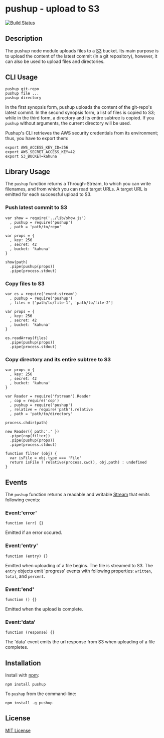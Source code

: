 # pushup - upload to S3

[![Build Status](https://secure.travis-ci.org/michaelnisi/pushup.png)](http://travis-ci.org/michaelnisi/pushup)

## Description

The pushup node module uploads files to a [S3](http://aws.amazon.com/s3/) bucket. Its main purpose is to upload the content of the latest commit (in a git repository), however, it can also be used to upload files and directories.

## CLI Usage

    pushup git-repo
    pushup file ...
    pushup directory

In the first synopsis form, pushup uploads the content of the git-repo's latest commit. In the second synopsis form, a list of files is copied to S3; while in the third form, a directory and its entire subtree is copied. If you `pushup` without arguments, the current directory will be used. 

Pushup's CLI retrieves the AWS security credentials from its environment; thus, you have to export them:

    export AWS_ACCESS_KEY_ID=256
    export AWS_SECRET_ACCESS_KEY=42
    export S3_BUCKET=kahuna

## Library Usage

The `pushup` function returns a Through-Stream, to which you can write filenames, and from which you can read target URLs. A target URL is emitted for each successful upload to S3.

### Push latest commit to S3

    var show = require('../lib/show.js')
      , pushup = require('pushup')
      , path = 'path/to/repo'

    var props = {
      , key: 256
      , secret: 42
      , bucket: 'kahuna'
    }

    show(path)
      .pipe(pushup(props))
      .pipe(process.stdout)

### Copy files to S3

    var es = require('event-stream')
      , pushup = require('pushup')
      , files = ['path/to/file-1', 'path/to/file-2']

    var props = {
      , key: 256
      , secret: 42
      , bucket: 'kahuna'
    }

    es.readArray(files)
      .pipe(pushup(props))
      .pipe(process.stdout)

### Copy directory and its entire subtree to S3

    var props = {
      , key: 256
      , secret: 42
      , bucket: 'kahuna'
    }

    var Reader = require('fstream').Reader
      , cop = require('cop')
      , pushup = require('pushup')
      , relative = require('path').relative
      , path = 'path/to/directory'

    process.chdir(path)
      
    new Reader({ path:'.' })
      .pipe(cop(filter))
      .pipe(pushup(props))
      .pipe(process.stdout)

    function filter (obj) {
      var isFile = obj.type === 'File'
      return isFile ? relative(process.cwd(), obj.path) : undefined
    }

## Events

The `pushup` function returns a readable and writable [Stream](http://nodejs.org/api/stream.html) that emits following events:

### Event:'error'

    function (err) {}

Emitted if an error occured.

### Event:'entry'

    function (entry) {}

Emitted when uploading of a file begins. The file is streamed to S3. The `entry` objects emit 'progress' events with following properties: `written`, `total`, and `percent`.

### Event:'end'

    function () {}

Emitted when the upload is complete.

### Event:'data'

    function (response) {}

The 'data' event emits the url response from S3 when uploading of a file completes.

## Installation

Install with [npm](http://npmjs.org/):

    npm install pushup

To `pushup` from the command-line:

    npm install -g pushup

## License

[MIT License](https://raw.github.com/michaelnisi/pushup/master/LICENSE)

